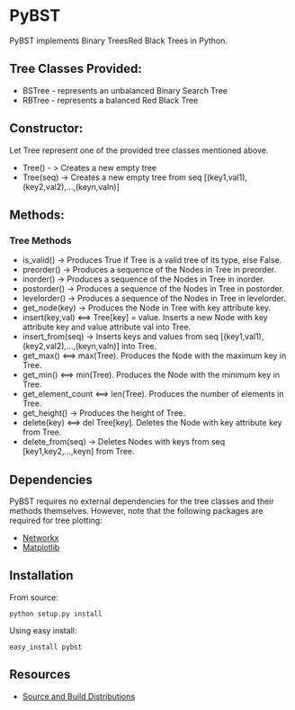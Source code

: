 PyBST
=====

PyBST implements Binary TreesRed Black Trees in Python. 
## Tree Classes Provided:

* BSTree - represents an unbalanced Binary Search Tree
* RBTree - represents a balanced Red Black Tree

## Constructor:

Let Tree represent one of the provided tree classes mentioned above.

* Tree() - > Creates a new empty tree
* Tree(seq) -> Creates a new empty tree from seq [(key1,val1),(key2,val2),...,(keyn,valn)]

## Methods:

### Tree Methods

* is_valid() -> Produces True if Tree is a valid tree of its type, else False.
* preorder() -> Produces a sequence of the Nodes in Tree in preorder.
* inorder() -> Produces a sequence of the Nodes in Tree in inorder.
* postorder() -> Produces a sequence of the Nodes in Tree in postorder.
* levelorder() -> Produces a sequence of the Nodes in Tree in levelorder.
* get_node(key) -> Produces the Node in Tree with key attribute key.
* insert(key,val) <==> Tree[key] = value. Inserts a new Node with key attribute key and value attribute val into Tree.
* insert_from(seq) -> Inserts keys and values from seq [(key1,val1),(key2,val2),...,(keyn,valn)] into Tree.
* get_max() <==> max(Tree). Produces the Node with the maximum key in Tree.
* get_min() <==> min(Tree). Produces the Node with the minimum key in Tree.
* get_element_count <==> len(Tree). Produces the number of elements in Tree.
* get_height() -> Produces the height of Tree.
* delete(key) <==> del Tree[key]. Deletes the Node with key attribute key from Tree.
* delete_from(seq) -> Deletes Nodes with keys from seq [key1,key2,...,keyn] from Tree.



## Dependencies

PyBST requires no external dependencies for the tree classes and their methods themselves. However, note that the following packages are required for tree plotting:

* [Networkx](http://networkx.github.com/)
* [Matplotlib](http://matplotlib.org/)

## Installation

From source:

    python setup.py install
	
Using easy install:

    easy_install pybst
	

## Resources

* [Source and Build Distributions](http://pypi.python.org/pypi/pybst/1.0)


